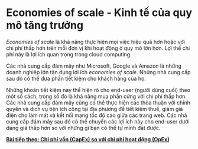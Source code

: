 # Economies of scale - Kinh tế của quy mô tăng trưởng

*Economies of scale* là khả năng thực hiện mọi việc hiệu quả hơn hoặc với chi phí thấp hơn trên mỗi đơn vị khi hoạt động ở quy mô lớn hơn. Lợi thế chi phí này là lợi ích quan trọng trong cloud computing

Các nhà cung cấp đám mây như Microsoft, Google và Amazon là những doanh nghiệp lớn tận dụng lợi ích *economies of scale*. Những nhà cung cấp sau đó có thể đưa phần tiết kiệm cho khách hàng của họ.

Những khoản tiết kiệm này thể hiện rõ cho end-user (người dùng cuối) theo một số cách, trong số đó là khả năng mua phần cứng với chi phí thấp hơn. Các nhà cung cấp đám mây cũng có thể thực hiện các thỏa thuận với chính quyền và dịch vụ tiện ích công tại địa phương để tiết kiệm thuế, giảm giá điện cho làm mát và kết nối mạng tốc độ cao giữa các trang web. Các nhà cung cấp đám mây sau đó có thể chuyển các lợi ích này cho end-user dưới dạng giá thấp hơn so với những gì bạn có thể tự mình đạt được.

[**Bài tiếp theo: Chi phí vốn (CapEx) so với chi phí hoạt động (OpEx)**](CapExVSOpEx.md)
